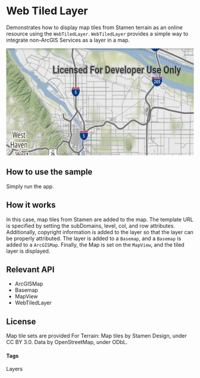 # Web Tiled Layer
Demonstrates how to display map tiles from Stamen terrain as an online resource using the `WebTiledLayer`. `WebTiledLayer` provides a simple way to integrate non-ArcGIS Services as a layer in a map.

![Web Tiled Layer App](web-tiledlayer.png)

## How to use the sample
Simply run the app.

## How it works
In this case, map tiles from Stamen are added to the map. The template URL is specified by setting the subDomains, level, col, and row attributes. Additionally, copyright information is added to the layer so that the layer can be properly attributed. The layer is added to a `Basemap`, and a `Basemap` is added to a `ArcGISMap`. Finally, the Map is set on the `MapView`, and the tiled layer is displayed.

## Relevant API
* ArcGISMap
* Basemap
* MapView
* WebTiledLayer

## License
Map tile sets are provided For Terrain: Map tiles by Stamen Design, under CC BY 3.0. Data by OpenStreetMap, under ODbL.

#### Tags
Layers